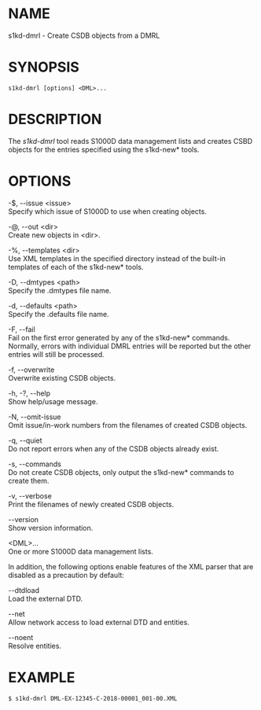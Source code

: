 NAME
====

s1kd-dmrl - Create CSDB objects from a DMRL

SYNOPSIS
========

    s1kd-dmrl [options] <DML>...

DESCRIPTION
===========

The *s1kd-dmrl* tool reads S1000D data management lists and creates CSBD
objects for the entries specified using the s1kd-new\* tools.

OPTIONS
=======

-$, --issue &lt;issue&gt;  
Specify which issue of S1000D to use when creating objects.

-@, --out &lt;dir&gt;  
Create new objects in &lt;dir&gt;.

-%, --templates &lt;dir&gt;  
Use XML templates in the specified directory instead of the built-in
templates of each of the s1kd-new\* tools.

-D, --dmtypes &lt;path&gt;  
Specify the .dmtypes file name.

-d, --defaults &lt;path&gt;  
Specify the .defaults file name.

-F, --fail  
Fail on the first error generated by any of the s1kd-new\* commands.
Normally, errors with individual DMRL entries will be reported but the
other entries will still be processed.

-f, --overwrite  
Overwrite existing CSDB objects.

-h, -?, --help  
Show help/usage message.

-N, --omit-issue  
Omit issue/in-work numbers from the filenames of created CSDB objects.

-q, --quiet  
Do not report errors when any of the CSDB objects already exist.

-s, --commands  
Do not create CSDB objects, only output the s1kd-new\* commands to
create them.

-v, --verbose  
Print the filenames of newly created CSDB objects.

--version  
Show version information.

&lt;DML&gt;...  
One or more S1000D data management lists.

In addition, the following options enable features of the XML parser
that are disabled as a precaution by default:

--dtdload  
Load the external DTD.

--net  
Allow network access to load external DTD and entities.

--noent  
Resolve entities.

EXAMPLE
=======

    $ s1kd-dmrl DML-EX-12345-C-2018-00001_001-00.XML
